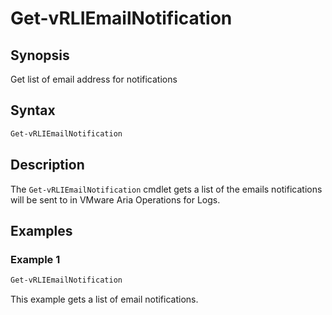 # Get-vRLIEmailNotification

## Synopsis

Get list of email address for notifications

## Syntax

```powershell
Get-vRLIEmailNotification
```

## Description

The `Get-vRLIEmailNotification` cmdlet gets a list of the emails notifications will be sent to in VMware Aria Operations for Logs.

## Examples

### Example 1

```powershell
Get-vRLIEmailNotification
```

This example gets a list of email notifications.
